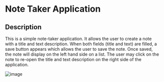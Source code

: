 # Note Taker Application

## Description

This is a simple note-taker application. It allows the user to create a note with a title and text description.
When both fields (title and text) are filled, a save button appears which allows the user to save the note. 
Once saved, the note will display on the left hand side on a list. The user may click on the note to re-open 
the title and text description on the right side of the application.

![image](https://user-images.githubusercontent.com/78450617/137264865-1b25dbbc-b004-4298-9935-242382fbaacf.png)

